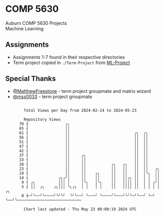 # COMP 5630
Auburn COMP 5630 Projects  
Machine Learning

## Assignments
- Assignments 1-7 found in their respective directories
- Term project copied in `./Term-Project` from [ML-Project](https://github.com/wumphlett/ML-Project)

## Special Thanks
- [@MatthewFreestone](https://github.com/MatthewFreestone) - term project groupmate and matrix wizard
- [@mss0033](https://github.com/mss0033) - term project groupmate

```

        Total Views per Day from 2024-02-24 to 2024-05-23

        Repository Views
      70 ┼                ╭╮
      65 ┤                ││
      61 ┤                ││                            ╭╮  ╭╮
      56 ┤                ││                            ││  ││
      51 ┤                ││                            ││  ││
      47 ┤                ││                            ││  ││
      42 ┤                ││                            ││  ││
      37 ┤                ││     ╭╮                     ││  ││
      33 ┤                ││     ││                     ││  ││
      28 ┤                ││     ││           ╭╮   ╭╮   ││  ││
      23 ┤                ││     ││           ││   ││   ││  ││   ╭╮
      19 ┤                ││     ││    ╭╮     ││   ││   ││  │╰╮  ││
      14 ┤             ╭╮╭╯│     ││    ││     ││   ││╭╮ ││  │ │  ││
       9 ┤ ╭╮          │││ │     │╰╮   │╰╮    ││   ││││ ││  │ │ ╭╯│
       5 ┤ ││  ╭╮    ╭╮│││ ╰╮╭╮  │ │   │ │    ││   ││││ ││  │ │ │ │  ╭╮
       0 ┼─╯╰──╯╰────╯╰╯╰╯  ╰╯╰──╯ ╰───╯ ╰────╯╰───╯╰╯╰─╯╰──╯ ╰─╯ ╰──╯╰────────────────────────────

        Chart last updated - Thu May 23 00:00:19 2024 UTC
        
```
